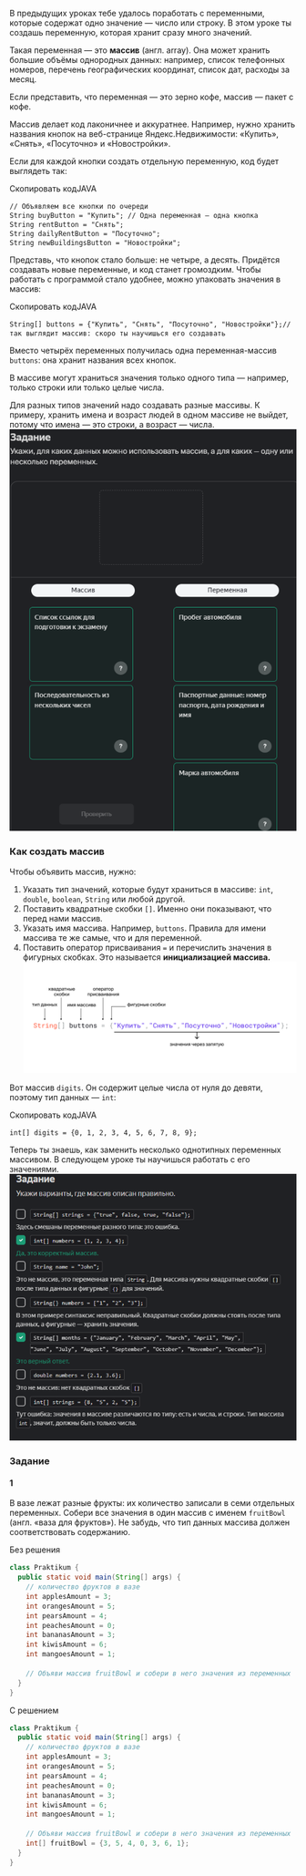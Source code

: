 В предыдущих уроках тебе удалось поработать с переменными, которые содержат одно значение — число или строку. В этом уроке ты создашь переменную, которая хранит сразу много значений.

Такая переменная — это **массив** (англ. array). Она может хранить большие объёмы однородных данных: например, список телефонных номеров, перечень географических координат, список дат, расходы за месяц.

Если представить, что переменная — это зерно кофе, массив — пакет с кофе.

Массив делает код лаконичнее и аккуратнее. Например, нужно хранить названия кнопок на веб-странице Яндекс.Недвижимости: «Купить», «Снять», «Посуточно» и «Новостройки».

Если для каждой кнопки создать отдельную переменную, код будет выглядеть так:

Скопировать кодJAVA

```
// Объявляем все кнопки по очереди
String buyButton = "Купить"; // Одна переменная — одна кнопка
String rentButton = "Снять";
String dailyRentButton = "Посуточно";
String newBuildingsButton = "Новостройки"; 
```

Представь, что кнопок стало больше: не четыре, а десять. Придётся создавать новые переменные, и код станет громоздким. Чтобы работать с программой стало удобнее, можно упаковать значения в массив:

Скопировать кодJAVA

```
String[] buttons = {"Купить", "Снять", "Посуточно", "Новостройки"};// так выглядит массив: скоро ты научишься его создавать 
```

Вместо четырёх переменных получилась одна переменная-массив `buttons`: она хранит названия всех кнопок.

В массиве могут храниться значения только одного типа — например, только строки или только целые числа.

Для разных типов значений надо создавать разные массивы. К примеру, хранить имена и возраст людей в одном массиве не выйдет, потому что имена — это строки, а возраст — числа.
![img.png](img%2Fimg.png)
### Как создать массив

Чтобы объявить массив, нужно:

1. Указать тип значений, которые будут храниться в массиве: `int`, `double`, `boolean`, `String` или любой другой.
2. Поставить квадратные скобки `[]`. Именно они показывают, что перед нами массив.
3. Указать имя массива. Например, `buttons`. Правила для имени массива те же самые, что и для переменной.
4. Поставить оператор присваивания `=` и перечислить значения в фигурных скобках. Это называется **инициализацией массива.**
![4_arrays_howToCreate.png](img%2F4_arrays_howToCreate.png)

Вот массив `digits`. Он содержит целые числа от нуля до девяти, поэтому тип данных — `int`:

Скопировать кодJAVA

```
int[] digits = {0, 1, 2, 3, 4, 5, 6, 7, 8, 9}; 
```

Теперь ты знаешь, как заменить несколько однотипных переменных массивом. В следующем уроке ты научишься работать с его значениями.
![img_1.png](img%2Fimg_1.png)
### Задание
#### 1

В вазе лежат разные фрукты: их количество записали в семи отдельных переменных. Собери все значения в один массив с именем `fruitBowl` (англ. «ваза для фруктов»). Не забудь, что тип данных массива должен соответствовать содержанию.

Без решения
```Java
class Praktikum {
  public static void main(String[] args) {
    // количество фруктов в вазе
    int applesAmount = 3;
    int orangesAmount = 5;
    int pearsAmount = 4;
    int peachesAmount = 0;
    int bananasAmount = 3;
    int kiwisAmount = 6;
    int mangoesAmount = 1;

    // Объяви массив fruitBowl и собери в него значения из переменных
  }
}
```

С решением
```Java
class Praktikum {
  public static void main(String[] args) {
    // количество фруктов в вазе
    int applesAmount = 3;
    int orangesAmount = 5;
    int pearsAmount = 4;
    int peachesAmount = 0;
    int bananasAmount = 3;
    int kiwisAmount = 6;
    int mangoesAmount = 1;

    // Объяви массив fruitBowl и собери в него значения из переменных
    int[] fruitBowl = {3, 5, 4, 0, 3, 6, 1};
  }
}
```